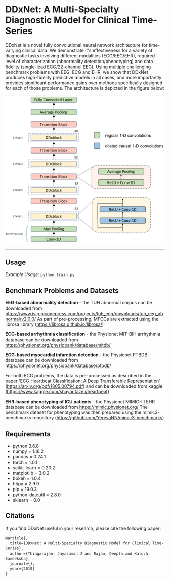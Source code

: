 # DDxNet: A Multi-Specialty Diagnostic Model for Clinical Time-Series
<!-- **DDxNet: A Multi-Specialty Diagnostic Model for Clinical Time-Series** -->

DDxNet is a novel fully convolutional neural network architecture for time-varying clinical data. We demonstrate it's effectiveness for a variety of diagnostic tasks involving different modalities (ECG/EEG/EHR), required level of characterization (abnormality detection/phenotyping) and data fidelity (single-lead ECG/22-channel EEG). Using multiple challenging benchmark problems with EEG, ECG and EHR, we show that DDxNet produces high-fidelity predictive models in all cases, and more importantly provides significant performance gains over methods specifically designed for each of those problems. The architecture is depicted in the figure below:
<!-- ## DDxNet Architecture and Performance -->
![DDxNet Architecture](https://github.com/Drajan/DDxNet/blob/master/figures/arch.png)

<!--**Results on Arrhythmia Classification:**
![Loss](https://github.com/Drajan/DDxNet/blob/master/figures/mit_loss.png)
![Accuracy](https://github.com/Drajan/DDxNet/blob/master/figures/mit_acc.png)

**Generalization Performance of Detecting Unseen Cardiac Diseases:**
![Accuracy](https://github.com/Drajan/DDxNet/blob/master/figures/incart.png)-->

-----
## Usage

*Example Usage:*
``python train.py``


## Benchmark Problems and Datasets

**EEG-based abnormality detection** - the TUH abnormal corpus can be downloaded from https://www.isip.piconepress.com/projects/tuh_eeg/downloads/tuh_eeg_abnormal/v2.0.0/
As part of pre-processing, MFCCs are extracted using the librosa library (https://librosa.github.io/librosa/)

**ECG-based arrhythmia classification** - the Physionet MIT-BIH arrhythmia database can be downloaded from https://physionet.org/physiobank/database/mitdb/

**ECG-based myocardial infarction detection** - the Physionet PTBDB database can be downloaded from https://physionet.org/physiobank/database/ptbdb/

For both ECG problems, the data is pre-processed as described in the paper 'ECG Heartbeat Classification: A Deep Transferable
Representation' (https://arxiv.org/pdf/1805.00794.pdf) and can be downloaded from kaggle (https://www.kaggle.com/shayanfazeli/heartbeat)

**EHR-based phenotyping of ICU patients** - the Physionet MIMIC-III EHR database can be downloaded from https://mimic.physionet.org/
The benchmark dataset for phenotyping was then prepared using the mimic3-benchmarks repository (https://github.com/YerevaNN/mimic3-benchmarks)


## Requirements
* python 3.6.8
* numpy = 1.16.2
* pandas = 0.24.1
* torch = 1.0.1
* scikit-learn = 0.20.2
* matplotlib = 3.0.2
* bokeh = 1.0.4
* h5py = 2.9.0
* pip = 19.0.3
* python-dateutil = 2.8.0
* sklearn = 0.0


## Citations

If you find DDxNet useful in your research, please cite the following paper:
```
@article{,
  title={DDxNet: A Multi-Specialty Diagnostic Model for Clinical Time-Series},
  author={Thiagarajan, Jayaraman J and Rajan, Deepta and Katoch, Sameeksha},
  journal={},
  year={2019}
}
```
